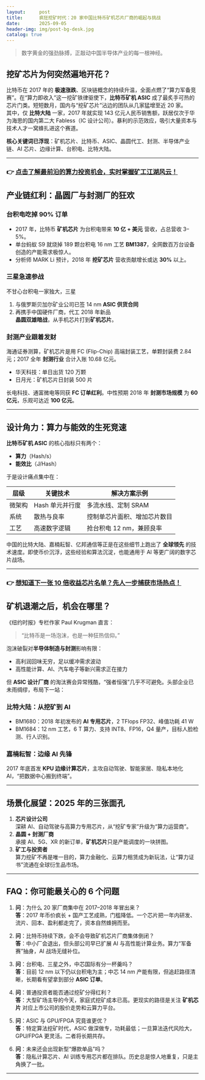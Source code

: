 ```yaml
---
layout:     post
title:      疯狂挖矿时代：20 家中国比特币矿机芯片厂商的崛起与挑战
date:       2025-09-05
header-img: img/post-bg-desk.jpg
catalog: true
---
```


> 数字黄金的强劲脉搏，正敲动中国半导体产业的每一根神经。

## 挖矿芯片为何突然遍地开花？

比特币在 2017 年的 **极速涨跌**、区块链概念的持续升温，全面点燃了“算力军备竞赛”。在“算力即收入”这一挖矿铁律驱使下，**比特币矿机 ASIC** 成了最炙手可热的芯片门类。短短数月，国内与“挖矿芯片”沾边的团队从几家猛增至近 20 家。  
其中，仅 **比特大陆** 一家，2017 年就实现 143 亿元人民币销售额，跃居仅次于华为海思的国内第二大 Fabless（IC 设计公司）。暴利的示范效应，吸引大量资本与技术人才一窝蜂扎进这个赛道。

**核心关键词已浮现**：矿机芯片、比特币、ASIC、晶圆代工、封测、半导体产业链、AI 芯片、边缘计算、台积电、比特大陆。

---

### 👉 [点击了解最前沿的算力投资机会，实时掌握矿工江湖风云！](https://okxdog.com/)

## 产业链红利：晶圆厂与封测厂的狂欢

### 台积电吃掉 90% 订单  
- 2017 年，比特币 **矿机芯片** 为台积电带来 **10 亿 + 美元** 营收，占总营收 3–5%。  
- 单台蚂蚁 S9 就烧掉 189 颗台积电 16 nm 工艺 **BM1387**，全网数百万台设备创造的产能需求极惊人。  
- 分析师 MARK Li 预计，2018 年 **挖矿芯片** 营收贡献增长或达 **30%** 以上。

### 三星急速参战  
不甘心台积电一家独大，三星  
1. 与俄罗斯贝加尔矿业公司已签 14 nm **ASIC 供货合同**  
2. 再携手中国硬件厂商，代工 2018 年新品  
**晶圆双雄暗战**，从手机芯片打到**矿机芯片**。

### 封测产业跟着发财  
海通证券测算，矿机芯片是用 FC (Flip-Chip) 高端封装工艺，单颗封装费 2.84 元；2017 全年 **封测行业** 合计入账 10.68 亿元。  
- 华天科技：单日出货 120 万颗  
- 日月光：矿机芯片日封装 500 片  

长电科技、通富微电等同获 **FC 订单红利**。中性预期 2018 年 **封测市场规模** 为 **60 亿元**，乐观可达近 **100 亿元**。

---

## 设计角力：算力与能效的生死竞速

**比特币矿机 ASIC** 的核心指标只有两个：  
- **算力**（Hash/s）  
- **能效比**（J/Hash）

于是设计痛点集中在：

| 层级 | 关键技术 | 解决方案示例 |
|---|---|---|
| 微架构 | Hash 单元并行度 | 多流水线、定制 SRAM |
| 系统 | 散热与良率 | 控制单芯片面积、增加芯片数目 |
| 工艺 | 高速数字逻辑 | 抢台积电 12 nm，兼顾良率 |

中国的比特大陆、嘉楠耘智、亿邦通信等正是在这些细节上跑出了 **全球领先** 的技术速度。即使币价沉浮，这些经验和算法沉淀，也能通用于 AI 等更广阔的数字芯片战场。

---

### 👉 [想知道下一张 10 倍收益芯片名单？先人一步捕获市场热点！](https://okxdog.com/)

## 矿机退潮之后，机会在哪里？

《纽约时报》专栏作家 Paul Krugman 直言：  
> “比特币是一场泡沫，也是一种狂热信仰。”  

泡沫破裂对**半导体制造与封测**影响有限：  
- 高利润回味无穷，足以缓冲需求波动  
- 高性能计算、AI、汽车电子等新兴需求正在接力  

但 **ASIC 设计厂商** 的淘汰赛会异常残酷，“强者恒强”几乎不可避免。头部企业已未雨绸缪，布局下一站：

### 比特大陆：从挖矿到 AI  
- BM1680：2018 年初发布的 **AI 专用芯片**，2 TFlops FP32、峰值功耗 41 W  
- BM1684：12 nm 工艺，6 T 算力、支持 INT8、FP16，Q4 量产，目标人脸检测、行人识别。

### 嘉楠耘智：边缘 AI 先锋  
2017 年底首发 **KPU 边缘计算芯片**，主攻自动驾驶、智能家居、隐私本地化 AI，“把数据中心搬到终端”。

---

## 场景化展望：2025 年的三张面孔

1. **芯片设计公司**  
   深耕 AI、自动驾驶与高算力专用芯片，从“挖矿专家”升级为“算力运营商”。  
2. **晶圆 + 封测厂商**  
   承接 AI、5G、XR 的新订单，**矿机芯片**只是产能调度的一块拼图。  
3. **矿工与投资者**  
   算力挖矿不再是唯一目的，算力金融化、云算力租赁成为新玩法，让“算力证书”流通在全球衍生品市场。

---

## FAQ：你可能最关心的 6 个问题

1. **问**：为什么 20 家厂商集中在 2017–2018 年冒出来？  
   **答**：2017 年币价疯长 + 国产工艺成熟，门槛降低。一个芯片把一年内研发、流片、回本、盈利都走完了，资本自然蜂拥而至。

2. **问**：比特币持续下跌，会不会导致矿机芯片厂商集体倒闭？  
   **答**：中小厂会退出，但头部公司早已扩展 AI 与高性能计算业务。算力“军备赛”抽身，AI 战场无缝补位。

3. **问**：台积电、三星之外，中芯国际有分一杯羹吗？  
   **答**：目前 12 nm 以下仍以台积电为主；中芯 14 nm 产能有限，但追赶路径清晰，长期看有望拿到部分 **ASIC 订单**。

4. **问**：普通投资者能否通过挖矿分得红利？  
   **答**：大型矿场主导的今天，家庭式挖矿成本已高。更现实的路径是关注 **矿机芯片** 对应上市公司的股价走势和云算力平台。

5. **问**：ASIC 与 GPU/FPGA 究竟谁更优？  
   **答**：特定算法挖矿时代，ASIC 做深做专，功耗最低；一旦算法迭代风险大，GPU/FPGA 更灵活。二者将长期共存。

6. **问**：未来还会出现新型“爆款单品”吗？  
   **答**：隐私计算芯片、AI 训练专用芯片都在排队。历史总是惊人地重复，只是主角换了一批。

---